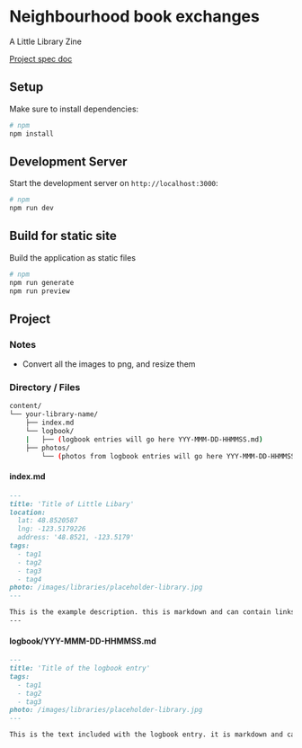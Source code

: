 # Neighbourhood book exchanges

A Little Library Zine

[Project spec doc](https://docs.google.com/document/d/12LJpVHkkpRywIbbA4dffJ5qQawoV1HBOpGzlhY7aTvA/edit?tab=t.0)

## Setup

Make sure to install dependencies:

```bash
# npm
npm install
```

## Development Server

Start the development server on `http://localhost:3000`:

```bash
# npm
npm run dev
```

## Build for static site

Build the application as static files

```bash
# npm
npm run generate
npm run preview
```

## Project

### Notes

- Convert all the images to png, and resize them

### Directory / Files

```bash
content/
└── your-library-name/
    ├── index.md
    └── logbook/
    |   ├── (logbook entries will go here YYY-MMM-DD-HHMMSS.md)
    ├── photos/
        └── (photos from logbook entries will go here YYY-MMM-DD-HHMMSS.png)
```

#### index.md

```markdown
---
title: 'Title of Little Libary'
location:
  lat: 48.8520587
  lng: -123.5179226
  address: '48.8521, -123.5179'
tags:
  - tag1
  - tag2
  - tag3
  - tag4
photo: /images/libraries/placeholder-library.jpg
---

This is the example description. this is markdown and can contain links [48.8520587, -123.5179226](https://www.google.com/maps?q=48.8520587,-123.5179226) and other formating options.
---
```

#### logbook/YYY-MMM-DD-HHMMSS.md

```markdown
---
title: 'Title of the logbook entry'
tags:
  - tag1
  - tag2
  - tag3
photo: /images/libraries/placeholder-library.jpg  
---

This is the text included with the logbook entry. it is markdown and can include markdown formating.
```
